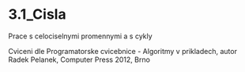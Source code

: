 # 3.1_Cisla
Prace s celociselnymi promennymi a s cykly

Cviceni dle Programatorske cvicebnice - Algoritmy v prikladech, autor Radek Pelanek, Computer Press 2012, Brno
